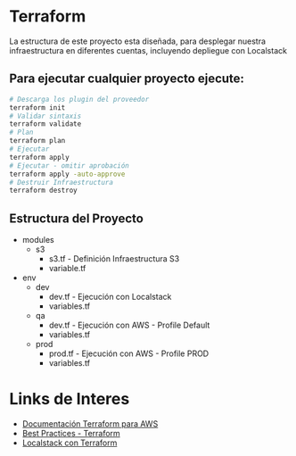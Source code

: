 # Terraform
La estructura de este proyecto esta diseñada, para desplegar nuestra infraestructura en diferentes cuentas, incluyendo depliegue con Localstack

## Para ejecutar cualquier proyecto ejecute:
```bash
# Descarga los plugin del proveedor
terraform init
# Validar sintaxis
terraform validate
# Plan
terraform plan
# Ejecutar
terraform apply
# Ejecutar - omitir aprobación
terraform apply -auto-approve
# Destruir Infraestructura
terraform destroy
```

## Estructura del Proyecto
- modules
  - s3
    - s3.tf - Definición Infraestructura S3
    - variable.tf
- env
  - dev
    - dev.tf - Ejecución con Localstack
    - variables.tf
  - qa
    - dev.tf - Ejecución con AWS - Profile Default
    - variables.tf
  - prod
    - prod.tf - Ejecución con AWS - Profile PROD
    - variables.tf

# Links de Interes
- [Documentación Terraform para AWS](https://registry.terraform.io/providers/hashicorp/aws/latest/docs)
- [Best Practices - Terraform](https://github.com/hashicorp/best-practices)
- [Localstack con Terraform](https://registry.terraform.io/providers/hashicorp/aws/latest/docs/guides/custom-service-endpoints#localstack)